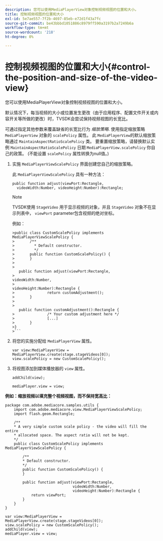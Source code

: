 ```yaml
---
description: 您可以使用MediaPlayerView对象控制视频视图的位置和大小。
title: 控制视频视图的位置和大小
exl-id: 5e7ae557-7f2b-4697-85eb-e72d1f43a7fc
source-git-commit: be43bbbd1051886c8979ff590a3197b2a7249b6a
workflow-type: tm+mt
source-wordcount: '218'
ht-degree: 0%

---
```


# 控制视频视图的位置和大小{#control-the-position-and-size-of-the-video-view}

您可以使用MediaPlayerView对象控制视频视图的位置和大小。

默认情况下，每当视频的大小或位置发生更改（由于应用程序、配置文件开关或内容开关等所做的更改）时，TVSDK会尝试保持视频视图的长宽比。

可通过指定其他参数来覆盖缺省的长宽比行为 *缩放策略*. 使用指定缩放策略 `MediaPlayerView` 对象的 `scalePolicy` 属性。 此 `MediaPlayerView`的默认缩放策略通过 `MaintainAspectRatioScalePolicy` 类。 要重置缩放策略，请替换默认实例 `MaintainAspectRatioScalePolicy` 日期 `MediaPlayerView.scalePolicy` 你自己的政策。 (不能设置 `scalePolicy` 属性转换为null值。)

1. 实施 `MediaPlayerViewScalePolicy` 界面创建您自己的缩放策略。

   此 `MediaPlayerViewScalePolicy` 具有一种方法：

   ```
   public function adjust(viewPort:Rectangle, 
     videoWidth:Number, videoHeight:Number):Rectangle;
   ```

   >[!NOTE]
   >
   >TVSDK使用 `StageVideo` 用于显示视频的对象，并且 `StageVideo` 对象不在显示列表中， `viewPort` parameter包含视频的绝对坐标。
   >
   >
   >例如：
   >
   >
   ```
   >public class CustomScalePolicy implements MediaPlayerViewScalePolicy { 
   >       /** 
   >         * Default constructor. 
   >         */ 
   >       public function CustomScalePolicy() { 
   >       } 
   > 
   >    
      public function adjust(viewPort:Rectangle,  
   >                                                     videoWidth:Number,  
   >                                                     videoHeight:Number):Rectangle { 
   >               return customAdjustment(); 
   >       } 
   > 
   >    
      public function customAdjustment():Rectangle { 
   >               /* Your custom adjustment here */ 
   >               [...] 
   >       } 
   >}
   >```

1. 将您的实施分配给 `MediaPlayerView` 属性。

   ```
   var view:MediaPlayerView = MediaPlayerView.create(stage.stageVideos[0]); 
   view.scalePolicy = new CustomScalePolicy();
   ```

1. 将视图添加到媒体播放器的 `view` 属性。

   ```
   addChild(view); 
   
   mediaPlayer.view = view;
   ```

<!--<a id="example_7B08ECCDA17B4DD191FC672BD1F4C850"></a>-->

**例如：缩放视频以填充整个视频视图，而不保持宽高比：**

```
package com.adobe.mediacore.samples.utils { 
    import com.adobe.mediacore.view.MediaPlayerViewScalePolicy; 
    import flash.geom.Rectangle; 
 
    /** 
    * A very simple custom scale policy - the video will fill the entire 
    * allocated space. The aspect ratio will not be kept. 
    */ 
    public class CustomScalePolicy implements MediaPlayerViewScalePolicy { 
 
        /** 
        * Default constructor. 
        */ 
        public function CustomScalePolicy() { 
        } 
 
        public function adjust(viewPort:Rectangle, 
                               videoWidth:Number,  
                               videoHeight:Number):Rectangle { 
            return viewPort; 
        } 
    } 
} 
 
var view:MediaPlayerView = MediaPlayerView.create(stage.stageVideos[0]); 
view.scalePolicy = new CustomScalePolicy(); 
addChild(view); 
mediaPlayer.view = view;
```
